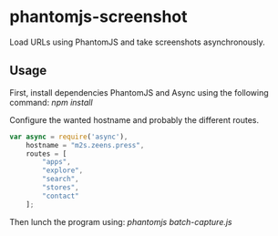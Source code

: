 # phantomjs-screenshot
Load URLs using PhantomJS and take screenshots asynchronously.

## Usage

First, install dependencies PhantomJS and Async using the following command:
*npm install*

Configure the wanted hostname and probably the different routes.

```javascript
var async = require('async'),
    hostname = "m2s.zeens.press",
    routes = [
        "apps",
        "explore",
        "search",
        "stores",
        "contact"
    ];
```

Then lunch the program using:
*phantomjs batch-capture.js*
